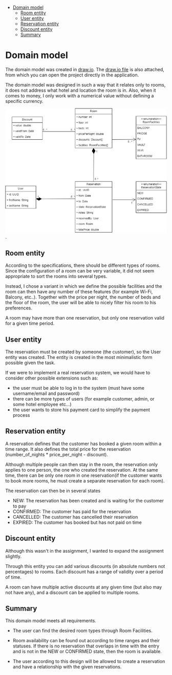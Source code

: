 - [Domain model](#domain-model)
    * [Room entity](#room-entity)
    * [User entity](#user-entity)
    * [Reservation entity](#reservation-entity)
    * [Discount entity](#discount-entity)
    * [Summary](#summary)

# Domain model

The domain model was created in [draw.io](https://draw.io/). The [draw.io file](hotel_reservation_system.drawio) is also
attached, from which you
can open the project directly in the application.

The domain model was designed in such a way that it relates only to rooms, it does not address what hotel and location
the room is in. Also, when it comes to money, I only work with a numerical value without defining a specific currency.

![domain model image](hotel_reservation_system.drawio.png "Domain model of simple reservation system").

## Room entity

According to the specifications, there should be different types of rooms. Since the configuration of a room can be very
variable, it did not seem appropriate to sort the rooms into several types.

Instead, I chose a variant in which we define the possible facilities and the room can then have any number of these
features (for example Wi-Fi, Balcony, etc..). Together with the price per night, the number of beds and the floor of the
room, the user will be able to nicely filter his room to his preferences.

A room may have more than one reservation, but only one reservation valid for a given time period.

## User entity

The reservation must be created by someone (the customer), so the User entity was created. The entity is created in the
most minimalistic form possible given the task.

If we were to implement a real reservation system, we would have to consider other possible extensions such as:

- the user must be able to log in to the system (must have some username/email and password)
- there can be more types of users (for example customer, admin, or some hotel employee etc...)
- the user wants to store his payment card to simplify the payment process

## Reservation entity

A reservation defines that the customer has booked a given room within a time range. It also defines the total price for
the reservation (number_of_nights * price_per_night - discount).

Although multiple people can then stay in the room, the reservation only applies to one person, the one who created the
reservation. At the same time, there can be only one room in one reservation(if the customer wants to book more rooms,
he must create a separate reservation for each room).

The reservation can then be in several states

- NEW: The reservation has been created and is waiting for the customer to pay
- CONFIRMED: The customer has paid for the reservation
- CANCELLED: The customer has cancelled their reservation
- EXPIRED: The customer has booked but has not paid on time

## Discount entity

Although this wasn't in the assignment, I wanted to expand the assignment slightly.

Through this entity you can add various discounts (in absolute numbers not percentages) to rooms. Each discount has a
range of validity over a period of time.

A room can have multiple active discounts at any given time (but also may not have any), and a discount can be applied
to multiple rooms.

## Summary

This domain model meets all requirements.

- The user can find the desired room types through Room Facilities.

- Room availability can be found out according to time ranges and their statuses. If there is no reservation that
  overlaps in time with the entry and is not in the NEW or CONFIRMED state, then the room is available.

- The user according to this design will be allowed to create a reservation and have a relationship with the given
  reservations.
